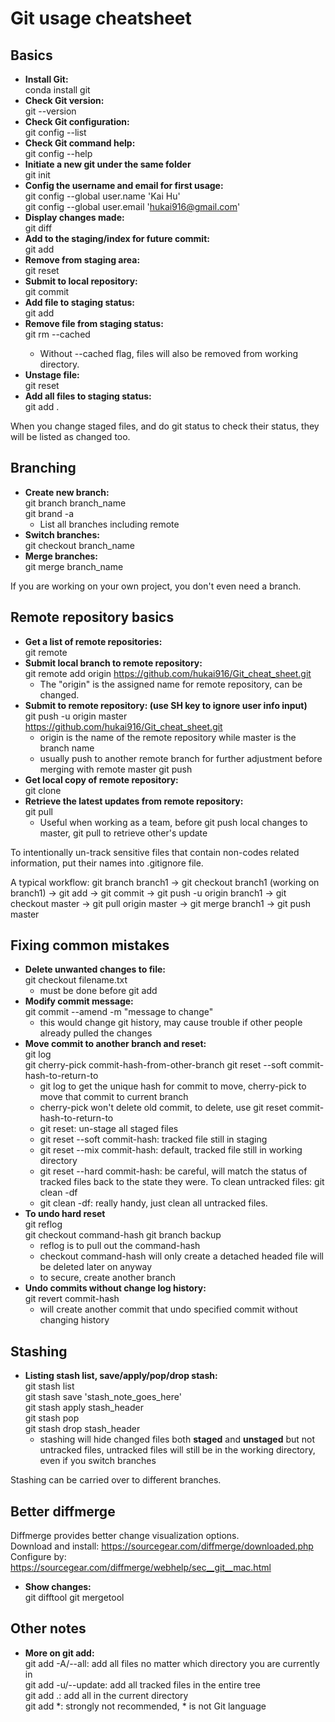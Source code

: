 # Git usage cheatsheet
## Basics
* **Install Git:<br>**
conda install git
* **Check Git version:<br>**
git --version
* **Check Git configuration:<br>**
git config --list
* **Check Git command help:<br>**
git config --help
* **Initiate a new git under the same folder<br>**
git init
* **Config the username and email for first usage:<br>**
git config --global user.name 'Kai Hu' <br>
git config --global user.email 'hukai916@gmail.com'
* **Display changes made:<br>**
git diff
* **Add to the staging/index for future commit:<br>**
git add
* **Remove from staging area:<br>**
git reset
* **Submit to local repository:<br>**
git commit
* **Add file to staging status:<br>**
git add
* **Remove file from staging status:<br>**
git rm --cached <file>
  * Without --cached flag, files will also be removed from working directory.
* **Unstage file:<br>**
git reset <filename>
* **Add all files to staging status:<br>**
git add .<br>

When you change staged files, and do git status to check their status, they will be listed as changed too.

## Branching
* **Create new branch:<br>**
git branch branch_name <br>
git brand -a
  * List all branches including remote
* **Switch branches:<br>**
git checkout branch_name
* **Merge branches:<br>**
git merge branch_name

If you are working on your own project, you don't even need a branch.

## Remote repository basics
* **Get a list of remote repositories:<br>**
git remote
* **Submit local branch to remote repository:<br>**
git remote add origin https://github.com/hukai916/Git_cheat_sheet.git
  * The "origin" is the assigned name for remote repository, can be changed.
* **Submit to remote repository: (use SH key to ignore user info input)<br>**
git push -u origin master https://github.com/hukai916/Git_cheat_sheet.git <br>
  * origin is the name of the remote repository while master is the branch name
  * usually push to another remote branch for further adjustment before merging with remote master
git push
* **Get local copy of remote repository:<br>**
git clone <url> <where to clone>
* **Retrieve the latest updates from remote repository:<br>**
git pull
  * Useful when working as a team, before git push local changes to master, git pull to retrieve other's update


To intentionally un-track sensitive files that contain non-codes related information, put their names into .gitignore file.

A typical workflow: git branch branch1 -> git checkout branch1 (working on branch1) -> git add -> git commit -> git push -u origin branch1 -> git checkout master -> git pull origin master -> git merge branch1 -> git push master

## Fixing common mistakes
* **Delete unwanted changes to file:<br>**
git checkout filename.txt
  * must be done before git add
* **Modify commit message:<br>**
git commit --amend -m "message to change"
  * this would change git history, may cause trouble if other people already pulled the changes
* **Move commit to another branch and reset:<br>**
git log<br>
git cherry-pick commit-hash-from-other-branch
git reset --soft commit-hash-to-return-to
  * git log to get the unique hash for commit to move, cherry-pick to move that commit to current branch
  * cherry-pick won't delete old commit, to delete, use git reset commit-hash-to-return-to
  * git reset: un-stage all staged files
  * git reset --soft commit-hash: tracked file still in staging
  * git reset --mix commit-hash: default, tracked file still in working directory
  * git reset --hard commit-hash: be careful, will match the status of tracked files back to the state they were. To clean untracked files: git clean -df
  * git clean -df: really handy, just clean all untracked files.
* **To undo hard reset<br>**
git reflog <br>
git checkout command-hash
git branch backup
  * reflog is to pull out the command-hash
  * checkout command-hash will only create a detached headed file will be deleted later on anyway
  * to secure, create another branch
* **Undo commits without change log history:<br>**
git revert commit-hash
  * will create another commit that undo specified commit without changing history

## Stashing
* **Listing stash list, save/apply/pop/drop stash:<br>**
git stash list<br>
git stash save 'stash_note_goes_here'<br>
git stash apply stash_header<br>
git stash pop<br>
git stash drop stash_header<br>
  * stashing will hide changed files both **staged** and **unstaged** but not untracked files, untracked files will still be in the working directory, even if you switch branches

Stashing can be carried over to different branches.

## Better diffmerge
Diffmerge provides better change visualization options. <br>
Download and install: https://sourcegear.com/diffmerge/downloaded.php <br>
Configure by:
https://sourcegear.com/diffmerge/webhelp/sec__git__mac.html <br>

* **Show changes:<br>**
git difftool
git mergetool

## Other notes
* **More on git add:<br>**
git add -A/--all: add all files no matter which directory you are currently in <br>
git add -u/--update: add all tracked files in the entire tree <br>
git add .: add all in the current directory <br>
git add \*: strongly not recommended, \* is not Git language
